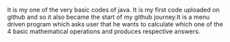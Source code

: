 It is my one of the very basic codes of java. It is my first code uploaded on github and so it also became the start of my github journey.It is a menu driven program which asks user 
that he wants to calculate which one of the 4 basic mathematical operations and produces respective answers.
